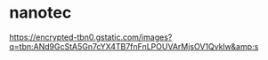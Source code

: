 # nanotec
https://encrypted-tbn0.gstatic.com/images?q=tbn:ANd9GcStA5Gn7cYX4TB7fnFnLPOUVArMjsOV1Qvklw&amp;s
